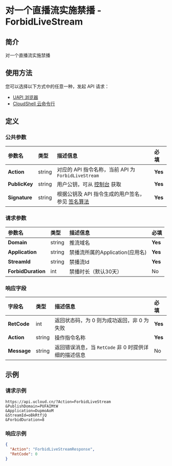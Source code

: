 # 对一个直播流实施禁播 - ForbidLiveStream

## 简介

对一个直播流实施禁播






## 使用方法

您可以选择以下方式中的任意一种，发起 API 请求：
- [UAPI 浏览器](https://console.ucloud.cn/uapi/detail?id=ForbidLiveStream)
- [CloudShell 云命令行](https://shell.ucloud.cn/)


## 定义

### 公共参数

| 参数名 | 类型 | 描述信息 | 必填 |
|:---|:---|:---|:---|
| **Action**     | string  | 对应的 API 指令名称，当前 API 为 `ForbidLiveStream`                        | **Yes** |
| **PublicKey**  | string  | 用户公钥，可从 [控制台](https://console.ucloud.cn/uapi/apikey) 获取                                             | **Yes** |
| **Signature**  | string  | 根据公钥及 API 指令生成的用户签名，参见 [签名算法](api/summary/signature.md)  | **Yes** |

### 请求参数

| 参数名 | 类型 | 描述信息 | 必填 |
|:---|:---|:---|:---|
| **Domain** | string | 推流域名 |**Yes**|
| **Application** | string | 禁播流所属的Application(应用名) |**Yes**|
| **StreamId** | string | 禁播流Id |**Yes**|
| **ForbidDuration** | int | 禁播时长（默认30天） |No|

### 响应字段

| 字段名 | 类型 | 描述信息 | 必填 |
|:---|:---|:---|:---|
| **RetCode** | int | 返回状态码，为 0 则为成功返回，非 0 为失败 |**Yes**|
| **Action** | string | 操作指令名称 |**Yes**|
| **Message** | string | 返回错误消息，当 `RetCode` 非 0 时提供详细的描述信息 |No|




## 示例

### 请求示例
    
```
https://api.ucloud.cn/?Action=ForbidLiveStream
&PublishDomain=PUFAIMtW
&Application=DupmoAoM
&StreamId=oBkRtfjQ
&ForbidDuration=8
```

### 响应示例
    
```json
{
  "Action": "ForbidLiveStreamResponse",
  "RetCode": 0
}
```





